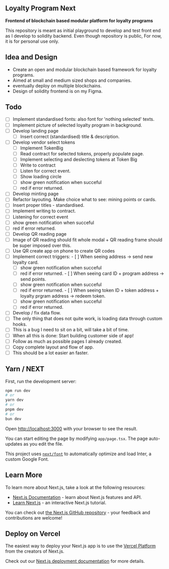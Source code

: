 ## Loyalty Program Next 
**Frontend of blockchain based modular platform for loyalty programs**

This repository is meant as initial playground to develop and test front end as I develop to solidity backend. 
Even though repository is public, For now, it is for personal use only. 

## Idea and Design

- Create an open and modular blockchain based framework for loyalty programs. 
- Aimed at small and medium sized shops and companies. 
- eventually deploy on multiple blockchains. 
- Design of solidity frontend is on my Figma. 

## Todo   
- [ ] Implement standardised fonts: also font for 'nothing selected' texts. 
- [ ] Implement picture of selected loyalty program in background. 
- [ ] Develop landing page 
  - [ ]  Insert correct (standardised) title & description. 
- [ ] Develop vendor select tokens
  - [ ]  Implement TokenBig
  - [ ]  Read contract for selected tokens, properly populate page. 
  - [ ]  Implement selecting and deslecting tokens at Token Big
    - [ ]  Write to contract
    - [ ]  Listen for correct event. 
    - [ ]  Show loading circle 
    - [ ]  show green notification when succeful
    - [ ]  red if error returned. 
- [ ]  Develop minting page 
  - [ ]  Refactor layouting. Make choice what to see: mining points or cards. 
  - [ ]  Insert proper titles - standardised. 
  - [ ]  Implement writing to contract. 
  - [ ]  Listening for correct event
  - [ ]  show green notification when succeful
  - [ ]  red if error returned.
- [ ]  Develop QR reading page
  - [ ]  Image of QR reading should fit whole modal + QR reading frame should be super imposed over this. 
  - [ ]  Use QR create app on phone to create QR codes
  - [ ]  Implement correct triggers: 
    - [ ]  When seeing address -> send new loyalty card. 
      - [ ]  show green notification when succeful
      - [ ]  red if error returned.
    - [ ]  When seeing card ID + program address -> send points.
      - [ ]  show green notification when succeful
      - [ ]  red if error returned. 
    - [ ]  When seeing token ID + token address + loyalty prgram address -> redeem token.
      - [ ] show green notification when succeful
      - [ ]  red if error returned.
- [ ]  Develop / fix data flow. 
  - [ ]  The only thing that does not quite work, is loading data through custom hooks. 
  - [ ]  This is a bug I need to sit on a bit, will take a bit of time.  
- [ ]  When all this is done: Start building customer side of app! 
  - [ ]  Follow as much as possible pages I already created. 
  - [ ]  Copy complete layout and flow of app. 
  - [ ]  This should be a lot easier an faster. 

## Yarn / NEXT 

First, run the development server:

```bash
npm run dev
# or
yarn dev
# or
pnpm dev
# or
bun dev
```

Open [http://localhost:3000](http://localhost:3000) with your browser to see the result.

You can start editing the page by modifying `app/page.tsx`. The page auto-updates as you edit the file.

This project uses [`next/font`](https://nextjs.org/docs/basic-features/font-optimization) to automatically optimize and load Inter, a custom Google Font.

## Learn More

To learn more about Next.js, take a look at the following resources:

- [Next.js Documentation](https://nextjs.org/docs) - learn about Next.js features and API.
- [Learn Next.js](https://nextjs.org/learn) - an interactive Next.js tutorial.

You can check out [the Next.js GitHub repository](https://github.com/vercel/next.js/) - your feedback and contributions are welcome!

## Deploy on Vercel

The easiest way to deploy your Next.js app is to use the [Vercel Platform](https://vercel.com/new?utm_medium=default-template&filter=next.js&utm_source=create-next-app&utm_campaign=create-next-app-readme) from the creators of Next.js.

Check out our [Next.js deployment documentation](https://nextjs.org/docs/deployment) for more details.
